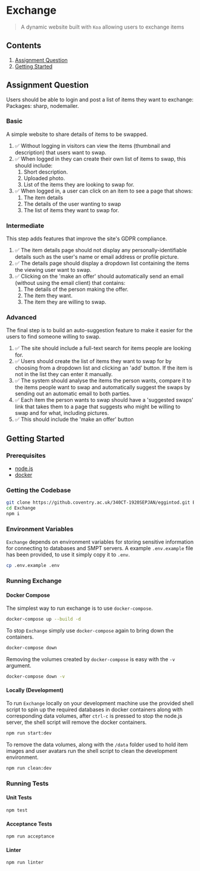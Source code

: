 # Exchange

> A dynamic website built with `Koa` allowing users to exchange items

## Contents

1. [Assignment Question](#Assignment-Question)
1. [Getting Started](#Getting-Started)

## Assignment Question

Users should be able to login and post a list of items they want to exchange:
Packages: sharp, nodemailer.

### Basic

A simple website to share details of items to be swapped.

1. ✅ Without logging in visitors can view the items (thumbnail and description) that users want to swap.
2. ✅ When logged in they can create their own list of items to swap, this should include:
    1. Short description.
    2. Uploaded photo.
    3. List of the items they are looking to swap for.
3. ✅ When logged in, a user can click on an item to see a page that shows:
    1. The item details
    2. The details of the user wanting to swap
    3. The list of items they want to swap for.

### Intermediate

This step adds features that improve the site's GDPR compliance.

1. ✅ The item details page should not display any personally-identifiable details such as the user's name or email address or profile picture.
2. ✅ The details page should display a dropdown list containing the items the viewing user want to swap.
3. ✅ Clicking on the 'make an offer' should automatically send an email (without using the email client) that contains:
    1. The details of the person making the offer.
    2. The item they want.
    3. The item they are willing to swap.

### Advanced

The final step is to build an auto-suggestion feature to make it easier for the users to find someone willing to swap.

1. ✅ The site should include a full-text search for items people are looking for.
2. ✅ Users should create the list of items they want to swap for by choosing from a dropdown list and clicking an 'add' button. If the item is not in the list they can enter it manually.
3. ✅ The system should analyse the items the person wants, compare it to the items people want to swap and automatically suggest the swaps by sending out an automatic email to both parties.
4. ✅ Each item the person wants to swap should have a 'suggested swaps' link that takes them to a page that suggests who might be willing to swap and for what, including pictures.
5. ✅ This should include the 'make an offer' button

## Getting Started

### Prerequisites

- [node.js](https://nodejs.org/)
- [docker](https://www.docker.com/)

### Getting the Codebase

``` bash
git clone https://github.coventry.ac.uk/340CT-1920SEPJAN/eggintod.git Exchange
cd Exchange
npm i
```

### Environment Variables

`Exchange` depends on environment variables for storing sensitive information for connecting to databases and SMPT servers. A example `.env.example` file has been provided, to use it simply copy it to `.env`.

``` bash
cp .env.example .env
```

### Running Exchange

#### Docker Compose

The simplest way to run exchange is to use `docker-compose`.

``` bash
docker-compose up --build -d
```

To stop `Exchange` simply use `docker-compose` again to bring down the containers.

``` bash
docker-compose down
```

Removing the volumes created by `docker-compose` is easy with the `-v` argument.

``` bash
docker-compose down -v
```

#### Locally (Development)

To run `Exchange` locally on your development machine use the provided shell script to spin up the required databases in docker containers along with corresponding data volumes, after `ctrl-c` is pressed to stop the node.js server, the shell script will remove the docker containers.

``` bash
npm run start:dev
```

To remove the data volumes, along with the `/data` folder used to hold item images and user avatars run the shell script to clean the development environment.

``` bash
npm run clean:dev
```

### Running Tests

#### Unit Tests

``` bash
npm test
```

#### Acceptance Tests

``` bash
npm run acceptance
```

#### Linter

``` bash
npm run linter
```
